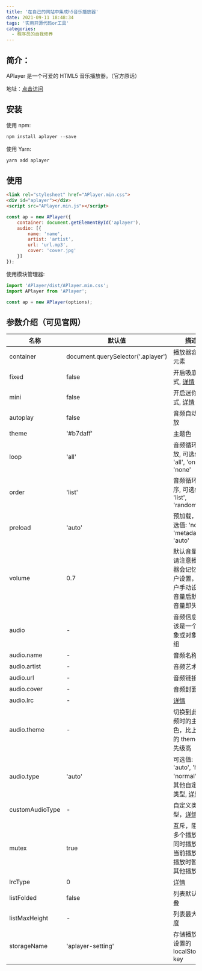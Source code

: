 ```yaml
---
title: '在自己的网站中集成h5音乐播放器'
date: 2021-09-11 18:48:34
tags: '实用开源代码or工具'
categories:
  - 程序员的自我修养
---
```

  <meta name="referrer" content="no-referrer">

## 简介：
 APlayer 是一个可爱的 HTML5 音乐播放器。（官方原话）

地址：[点击访问](https://github.com/DIYgod/APlayer)

## 安装
使用 npm:
```js
npm install aplayer --save
```
使用 Yarn:
```js
yarn add aplayer
```
## 使用
```html
<link rel="stylesheet" href="APlayer.min.css">
<div id="aplayer"></div>
<script src="APlayer.min.js"></script>
```
```js
const ap = new APlayer({
    container: document.getElementById('aplayer'),
    audio: [{
        name: 'name',
        artist: 'artist',
        url: 'url.mp3',
        cover: 'cover.jpg'
    }]
});
```
使用模块管理器:
```js
import 'APlayer/dist/APlayer.min.css';
import APlayer from 'APlayer';

const ap = new APlayer(options);
```

## 参数介绍（可见官网）

<table>
<thead>
<tr>
<th>名称</th>
<th>默认值</th>
<th>描述</th>
</tr>
</thead>
<tbody>
<tr>
<td>container</td>
<td>document.querySelector('.aplayer')</td>
<td>播放器容器元素</td>
</tr>
<tr>
<td>fixed</td>
<td>false</td>
<td>开启吸底模式, <a href="https://aplayer.js.org/#/home?id=fixed-mode" target="_blank">详情</a></td>
</tr>
<tr>
<td>mini</td>
<td>false</td>
<td>开启迷你模式, <a href="https://aplayer.js.org/#/home?id=mini-mode" target="_blank">详情</a></td>
</tr>
<tr>
<td>autoplay</td>
<td>false</td>
<td>音频自动播放</td>
</tr>
<tr>
<td>theme</td>
<td>'#b7daff'</td>
<td>主题色</td>
</tr>
<tr>
<td>loop</td>
<td>'all'</td>
<td>音频循环播放, 可选值: 'all', 'one', 'none'</td>
</tr>
<tr>
<td>order</td>
<td>'list'</td>
<td>音频循环顺序, 可选值: 'list', 'random'</td>
</tr>
<tr>
<td>preload</td>
<td>'auto'</td>
<td>预加载，可选值: 'none', 'metadata', 'auto'</td>
</tr>
<tr>
<td>volume</td>
<td>0.7</td>
<td>默认音量，请注意播放器会记忆用户设置，用户手动设置音量后默认音量即失效</td>
</tr>
<tr>
<td>audio</td>
<td>-</td>
<td>音频信息, 应该是一个对象或对象数组</td>
</tr>
<tr>
<td>audio.name</td>
<td>-</td>
<td>音频名称</td>
</tr>
<tr>
<td>audio.artist</td>
<td>-</td>
<td>音频艺术家</td>
</tr>
<tr>
<td>audio.url</td>
<td>-</td>
<td>音频链接</td>
</tr>
<tr>
<td>audio.cover</td>
<td>-</td>
<td>音频封面</td>
</tr>
<tr>
<td>audio.lrc</td>
<td>-</td>
<td><a href="https://aplayer.js.org/#/home?id=lrc" target="_blank">详情</a></td>
</tr>
<tr>
<td>audio.theme</td>
<td>-</td>
<td>切换到此音频时的主题色，比上面的 theme 优先级高</td>
</tr>
<tr>
<td>audio.type</td>
<td>'auto'</td>
<td>可选值: 'auto', 'hls', 'normal' 或其他自定义类型, <a href="https://aplayer.js.org/#/home?id=mse-support" target="_blank">详情</a></td>
</tr>
<tr>
<td>customAudioType</td>
<td>-</td>
<td>自定义类型，<a href="https://aplayer.js.org/#/home?id=mse-support" target="_blank">详情</a></td>
</tr>
<tr>
<td>mutex</td>
<td>true</td>
<td>互斥，阻止多个播放器同时播放，当前播放器播放时暂停其他播放器</td>
</tr>
<tr>
<td>lrcType</td>
<td>0</td>
<td><a href="https://aplayer.js.org/#/home?id=lrc" target="_blank">详情</a></td>
</tr>
<tr>
<td>listFolded</td>
<td>false</td>
<td>列表默认折叠</td>
</tr>
<tr>
<td>listMaxHeight</td>
<td>-</td>
<td>列表最大高度</td>
</tr>
<tr>
<td>storageName</td>
<td>'aplayer-setting'</td>
<td>存储播放器设置的 localStorage key</td>
</tr>
</tbody>
</table>